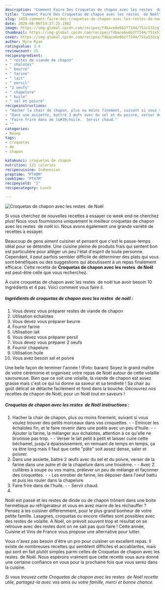 ```yaml
---
description: "Comment Faire Des Croquetas de chapon avec les restes  de Noël"
title: "Comment Faire Des Croquetas de chapon avec les restes  de Noël"
slug: 1459-comment-faire-des-croquetas-de-chapon-avec-les-restes-de-noel
date: 2020-08-06T14:37:25.198Z
image: https://img-global.cpcdn.com/recipes/f4bace6e6b2f7244/751x532cq70/croquetas-de-chapon-avec-les-restes-de-noel-photo-principale-de-la-recette.jpg
thumbnail: https://img-global.cpcdn.com/recipes/f4bace6e6b2f7244/751x532cq70/croquetas-de-chapon-avec-les-restes-de-noel-photo-principale-de-la-recette.jpg
cover: https://img-global.cpcdn.com/recipes/f4bace6e6b2f7244/751x532cq70/croquetas-de-chapon-avec-les-restes-de-noel-photo-principale-de-la-recette.jpg
author: Myra Ryan
ratingvalue: 3.4
reviewcount: 15
recipeingredient:
- " restes de viande de chapon"
- " chalotes"
- " beurre"
- " farine"
- " lait"
- " persil"
- "2 oeufs"
- " chapelure"
- " huile"
- " sel et poivre"
recipeinstructions:
- "Hacher la chair de chapon, plus ou moins finement, suivant si vous voulez trouver des petits morceaux dans vos croquettes.  Emincer les échalotes fin, et le faire revenir dans une poêle avec un peu d&#39;huile.  Ajouter la farine, la mélanger aux échalotes, attention à ce qu&#39;elle ne brunisse pas trop.  Verser le lait petit à petit et laisser cuire cette béchamel, jusqu&#39;à épaississement, en remuant de temps en temps, ça va être long mais il faut que cette &#34;pâte&#34; soit assez dense, saler et poivrer."
- "Dans une assiette, battre 2 œufs avec du sel et du poivre, verser de la farine dans une autre et de la chapelure dans une trosième.  Avec 2 cuillères à soupe ou vos mains, prélever un peu de mélange et façonner des croquettes.  Les enrober de farine, les déposer dans l&#39;oeuf battu et puis les rouler dans la chapelure"
- "Faire frire dans de l&#39;huile.  Servir chaud."
- ""
categories:
- Resep
tags:
- croquetas
- de
- chapon

katakunci: croquetas de chapon 
nutrition: 122 calories
recipecuisine: Indonesian
preptime: "PT40M"
cooktime: "PT47M"
recipeyield: "1"
recipecategory: Lunch

---
```



![Croquetas de chapon avec les restes  de Noël](https://img-global.cpcdn.com/recipes/f4bace6e6b2f7244/751x532cq70/croquetas-de-chapon-avec-les-restes-de-noel-photo-principale-de-la-recette.jpg)

Si vous cherchez de nouvelles recettes à essayer ce week end ne cherchez plus! Nous vous fournissons uniquement le meilleur croquetas de chapon avec les restes  de noël ici. Nous avons également une grande variété de recettes à essayer.

Beaucoup de gens aiment cuisiner et pensent que c'est le passe-temps idéal pour se détendre. Une cuisine pleine de produits frais qui sentent bon est particulière pour alléger un peu l'état d'esprit de toute personne. Cependant, il peut parfois sembler difficile de déterminer des plats qui vous sont bénéfiques ou des suggestions qui aboutissent à un repas finalement efficace. Cette recette de <strong> Croquetas de chapon avec les restes  de Noël </strong> est peut-être celle que vous recherchez.

<!--inarticleads1-->

À cuire croquetas de chapon avec les restes  de noël tue avoir besoin 10 Ingrédients et 4 pas. Voici comment vous faire il.

##### Ingrédients de croquetas de chapon avec les restes  de noël :

1. Vous devez vous préparer  restes de viande de chapon
1. Utilisation  échalotes
1. Vous devez vous préparer  beurre
1. Fournir  farine
1. Utilisation  lait
1. Vous devez vous préparer  persil
1. Vous devez vous préparer 2 oeufs
1. Fournir  chapelure
1. Utilisation  huile
1. Vous avez besoin  sel et poivre


Une belle façon de terminer l&#39;année ! (Foto: baram) Soyez le grand maître de votre cérémonie et organisez votre repas de Noël autour de cette volaille savoureuse. Bien que ce soit une volaille, la viande de chapon est assez grasse mais c&#39;est ce qui lui donne sa saveur et sa tendreté ! Sa chair au goût délicat se détache facilement et fond dans la bouche. Découvrez nos recettes de chapon de Noël, pour un Noël tout en saveurs ! 

<!--inarticleads2-->

##### Croquetas de chapon avec les restes  de Noël instructions :

1. Hacher la chair de chapon, plus ou moins finement, suivant si vous voulez trouver des petits morceaux dans vos croquettes. -  - Emincer les échalotes fin, et le faire revenir dans une poêle avec un peu d&#39;huile. -  - Ajouter la farine, la mélanger aux échalotes, attention à ce qu&#39;elle ne brunisse pas trop. -  - Verser le lait petit à petit et laisser cuire cette béchamel, jusqu&#39;à épaississement, en remuant de temps en temps, ça va être long mais il faut que cette &#34;pâte&#34; soit assez dense, saler et poivrer.
1. Dans une assiette, battre 2 œufs avec du sel et du poivre, verser de la farine dans une autre et de la chapelure dans une trosième. -  - Avec 2 cuillères à soupe ou vos mains, prélever un peu de mélange et façonner des croquettes. -  - Les enrober de farine, les déposer dans l&#39;oeuf battu et puis les rouler dans la chapelure
1. Faire frire dans de l&#39;huile. -  - Servir chaud.
1. 


Noël est passé et les restes de dinde ou de chapon trônent dans une boite hermétique au réfrigérateur et vous en avez marre de les réchauffer ? Pensez à les cuisiner différemment, pour le plus grand bonheur de votre petite famille. Lasagnes, croquetas ou encore rillettes sont possibles avec des restes de volaille. A Noël, on prévoit souvent trop et résultat on se retrouve avec des restes dont on ne sait pas quoi faire ! Cette année, Cuisine et Vins de France vous propose une alternative pour lutter. 

<!--inarticleads1-->

<p>
Vous n'avez pas besoin d'être un pro pour cuisiner un excellent repas. Il existe de nombreuses recettes qui semblent difficiles et accablantes, mais qui sont en fait plutôt simples parmi celles de Croquetas de chapon avec les restes  de Noël. Nous espérons vraiment que cette recette vous aura donné une certaine confiance en vous pour la prochaine fois que vous serez dans la cuisine.
</p>

<p>
<i>Si vous trouvez cette Croquetas de chapon avec les restes  de Noël recette utile, partagez-la avec vos amis ou votre famille, merci et bonne chance.</i>
</p>
